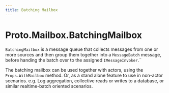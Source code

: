 ```yaml
---
title: Batching Mailbox
---
```


# Proto.Mailbox.BatchingMailbox

`BatchingMailbox` is a message queue that collects messages from one or more sources and then group them together into a `MessageBatch` message, before handing the batch over to the assigned `IMessageInvoker`.¨

The batching mailbox can be used together with actors, using the `Props.WithMailbox` method.
Or, as a stand alone feature to use in non-actor scenarios. e.g. Log aggregation, collective reads or writes to a database, or similar realtime-batch oriented scenarios.
